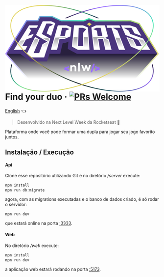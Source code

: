 <img src="./images/logo-nlw-esports.svg" alt="Logo" align="right">

# Find your duo &middot; [![PRs Welcome](https://img.shields.io/badge/PRs-welcome-brightgreen.svg?style=flat-square)](http://makeapullrequest.com)

[English](./README-en.md) 👈

> Desenvolvido na Next Level Week da Rocketseat 🚀

Plataforma onde você pode formar uma dupla para jogar seu jogo favorito juntos.

## Instalação / Execução

#### Api

Clone esse repositório utilizando Git e no diretório */server* execute:

```shell
npm install
npm run db:migrate
```

agora, com as migrations executadas e o banco de dados criado, é só rodar o servidor:

```shell
npm run dev
```

que estará online na porta [:3333](http://localhost:3333/).

#### Web

No diretório */web* execute:

```shell
npm install
npm run dev
```

a aplicação web estará rodando na porta [:5173](http://localhost:5173/).